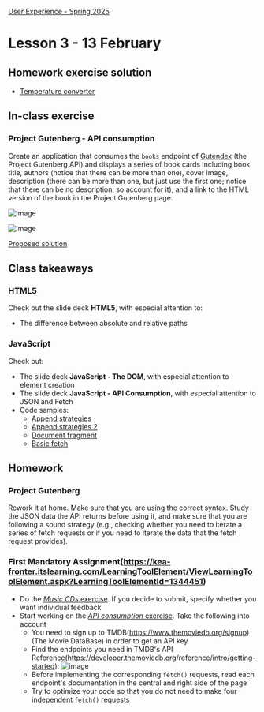 [User Experience - Spring 2025](https://github.com/arturomorarioja-kea/WD_UX_F25/blob/main/README.md)

# Lesson 3 - 13 February

## Homework exercise solution
- [Temperature converter](https://github.com/arturomorarioja/kea_js_temperature_converter_solution)

## In-class exercise

### Project Gutenberg - API consumption
Create an application that consumes the `books` endpoint of [Gutendex](https://gutendex.com/) (the Project Gutenberg API) and displays a series of book cards including book title, authors (notice that there can be more than one), cover image, description (there can be more than one, but just use the first one; notice that there can be no description, so account for it), and a link to the HTML version of the book in the Project Gutenberg page.

![image](https://github.com/user-attachments/assets/b4f998ca-b38f-4b34-8834-408653ce2729)

![image](https://github.com/user-attachments/assets/8f07ebae-4446-4482-b4ae-dd62c8a4caff)

[Proposed solution](https://github.com/arturomorarioja/js_project_gutenberg)

## Class takeaways

### HTML5
Check out the slide deck **HTML5**, with especial attention to:
- The difference between absolute and relative paths

### JavaScript
Check out:
- The slide deck **JavaScript - The DOM**, with especial attention to element creation
- The slide deck **JavaScript - API Consumption**, with especial attention to JSON and Fetch
- Code samples:
  - [Append strategies](https://github.com/arturomorarioja/js_append_strategies)
  - [Append strategies 2](https://github.com/arturomorarioja/js_append_strategies_v2)
  - [Document fragment](https://codepen.io/arturomorarioja/pen/QwLaVMj)
  - [Basic fetch](https://github.com/arturomorarioja/js_basic_fetch)

## Homework

### Project Gutenberg
Rework it at home. Make sure that you are using the correct syntax. Study the JSON data the API returns before using it, and make sure that you are following a sound strategy (e.g., checking whether you need to iterate a series of fetch requests or if you need to iterate the data that the fetch request provides).

### First Mandatory Assignment(https://kea-fronter.itslearning.com/LearningToolElement/ViewLearningToolElement.aspx?LearningToolElementId=1344451)
- Do the [*Music CDs* exercise](https://kea-fronter.itslearning.com/LearningToolElement/ViewLearningToolElement.aspx?LearningToolElementId=1344535). If you decide to submit, specify whether you want individual feedback
- Start working on the [*API consumption* exercise](https://kea-fronter.itslearning.com/LearningToolElement/ViewLearningToolElement.aspx?LearningToolElementId=1344536). Take the following into account
  - You need to sign up to TMDB(https://www.themoviedb.org/signup) (The Movie DataBase) in order to get an API key
  - Find the endpoints you need in TMDB's API Reference(https://developer.themoviedb.org/reference/intro/getting-started):
![image](https://github.com/user-attachments/assets/45b18cd9-aca3-4b46-bfa2-a90e44dd8bad)
  - Before implementing the corresponding `fetch()` requests, read each endpoint's documentation in the central and right side of the page
  - Try to optimize your code so that you do not need to make four independent `fetch()` requests
